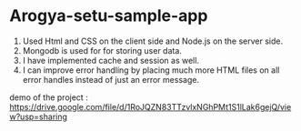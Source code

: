 # Arogya-setu-sample-app

1) Used Html and CSS on the client side and Node.js on the server side.
2) Mongodb is used for for storing user data.
3) I have implemented cache and session as well.
4) I can improve error handling by placing much more HTML files on all error handles instead of just an error message.

demo of the project : https://drive.google.com/file/d/1RoJQZN83TTzvlxNGhPMt1S1lLak6gejQ/view?usp=sharing
